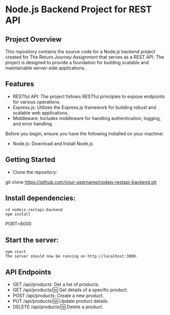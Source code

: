 # Node.js Backend Project for REST API

## Project Overview
This repository contains the source code for a Node.js backend project created for The Return Journey Assignment that serves as a REST API. The project is designed to provide a foundation for building scalable and maintainable server-side applications.

## Features
- RESTful API: The project follows RESTful principles to expose endpoints for various operations.
- Express.js: Utilizes the Express.js framework for building robust and scalable web applications.
- Middleware: Includes middleware for handling authentication, logging, and error handling.

Before you begin, ensure you have the following installed on your machine:

- Node.js: Download and Install Node.js

## Getting Started
- Clone the repository:


git clone https://github.com/your-username/nodejs-restapi-backend.git

## Install dependencies:

```
cd nodejs-restapi-backend
npm install
```
PORT=6000

## Start the server:

```
npm start
The server should now be running on http://localhost:3000.
```

## API Endpoints
- GET /api/products: Get a list of products.
- GET /api/products/:id: Get details of a specific product.
- POST /api/products: Create a new product.
- PUT /api/products/:id: Update product details.
- DELETE /api/products/:id: Delete a product.
